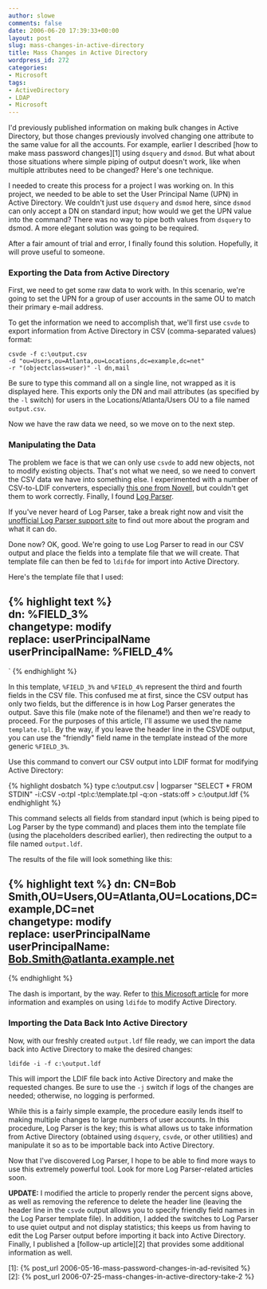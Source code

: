 ```yaml
---
author: slowe
comments: false
date: 2006-06-20 17:39:33+00:00
layout: post
slug: mass-changes-in-active-directory
title: Mass Changes in Active Directory
wordpress_id: 272
categories:
- Microsoft
tags:
- ActiveDirectory
- LDAP
- Microsoft
---
```


I'd previously published information on making bulk changes in Active Directory, but those changes previously involved changing one attribute to the same value for all the accounts. For example, earlier I described [how to make mass password changes][1] using `dsquery` and `dsmod`. But what about those situations where simple piping of output doesn't work, like when multiple attributes need to be changed? Here's one technique.

I needed to create this process for a project I was working on. In this project, we needed to be able to set the User Principal Name (UPN) in Active Directory. We couldn't just use `dsquery` and `dsmod` here, since `dsmod` can only accept a DN on standard input; how would we get the UPN value into the command? There was no way to pipe both values from `dsquery` to dsmod. A more elegant solution was going to be required.

After a fair amount of trial and error, I finally found this solution. Hopefully, it will prove useful to someone.

### Exporting the Data from Active Directory

First, we need to get some raw data to work with. In this scenario, we're going to set the UPN for a group of user accounts in the same OU to match their primary e-mail address.

To get the information we need to accomplish that, we'll first use `csvde` to export information from Active Directory in CSV (comma-separated values) format:

	csvde -f c:\output.csv
	-d "ou=Users,ou=Atlanta,ou=Locations,dc=example,dc=net"
	-r "(objectclass=user)" -l dn,mail

Be sure to type this command all on a single line, not wrapped as it is displayed here. This exports only the DN and mail attributes (as specified by the `-l` switch) for users in the Locations/Atlanta/Users OU to a file named `output.csv`.

Now we have the raw data we need, so we move on to the next step.

### Manipulating the Data

The problem we face is that we can only use `csvde` to add new objects, not to modify existing objects. That's not what we need, so we need to convert the CSV data we have into something else. I experimented with a number of CSV-to-LDIF converters, especially [this one from Novell](http://www.novell.com/coolsolutions/tools/13658.html), but couldn't get them to work correctly. Finally, I found [Log Parser](http://www.microsoft.com/technet/scriptcenter/tools/logparser/default.mspx).

If you've never heard of Log Parser, take a break right now and visit the [unofficial Log Parser support site](http://www.logparser.com/) to find out more about the program and what it can do.

Done now? OK, good. We're going to use Log Parser to read in our CSV output and place the fields into a template file that we will create. That template file can then be fed to `ldifde` for import into Active Directory.

Here's the template file that I used:

{% highlight text %}
<LPBODY>  
dn: %FIELD_3%  
changetype: modify  
replace: userPrincipalName  
userPrincipalName: %FIELD_4%  
-  
</LPBODY>`
{% endhighlight %}

In this template, `%FIELD_3%` and `%FIELD_4%` represent the third and fourth fields in the CSV file. This confused me at first, since the CSV output has only two fields, but the difference is in how Log Parser generates the output. Save this file (make note of the filename!) and then we're ready to proceed. For the purposes of this article, I'll assume we used the name `template.tpl`. By the way, if you leave the header line in the CSVDE output, you can use the "friendly" field name in the template instead of the more generic `%FIELD_3%`.

Use this command to convert our CSV output into LDIF format for modifying Active Directory:

{% highlight dosbatch %}
type c:\output.csv |
logparser "SELECT * FROM STDIN"
-i:CSV -o:tpl -tpl:c:\template.tpl -q:on -stats:off >
c:\output.ldf
{% endhighlight %}

This command selects all fields from standard input (which is being piped to Log Parser by the type command) and places them into the template file (using the placeholders described earlier), then redirecting the output to a file named `output.ldf`.

The results of the file will look something like this:

{% highlight text %}
dn: CN=Bob Smith,OU=Users,OU=Atlanta,OU=Locations,DC=example,DC=net  
changetype: modify  
replace: userPrincipalName  
userPrincipalName: Bob.Smith@atlanta.example.net  
-
{% endhighlight %}

The dash is important, by the way. Refer to [this Microsoft article](http://www.microsoft.com/technet/prodtechnol/windows2000serv/technologies/activedirectory/howto/bulkstep.mspx) for more information and examples on using `ldifde` to modify Active Directory.

### Importing the Data Back Into Active Directory

Now, with our freshly created `output.ldf` file ready, we can import the data back into Active Directory to make the desired changes:

	ldifde -i -f c:\output.ldf

This will import the LDIF file back into Active Directory and make the requested changes. Be sure to use the `-j` switch if logs of the changes are needed; otherwise, no logging is performed.

While this is a fairly simple example, the procedure easily lends itself to making multiple changes to large numbers of user accounts. In this procedure, Log Parser is the key; this is what allows us to take information from Active Directory (obtained using `dsquery`, `csvde`, or other utilities) and manipulate it so as to be importable back into Active Directory.

Now that I've discovered Log Parser, I hope to be able to find more ways to use this extremely powerful tool. Look for more Log Parser-related articles soon.

**UPDATE:** I modified the article to properly render the percent signs above, as well as removing the reference to delete the header line (leaving the header line in the `csvde` output allows you to specify friendly field names in the Log Parser template file). In addition, I added the switches to Log Parser to use quiet output and not display statistics; this keeps us from having to edit the Log Parser output before importing it back into Active Directory. Finally, I published a [follow-up article][2] that provides some additional information as well.

[1]: {% post_url 2006-05-16-mass-password-changes-in-ad-revisited %}
[2]: {% post_url 2006-07-25-mass-changes-in-active-directory-take-2 %}
